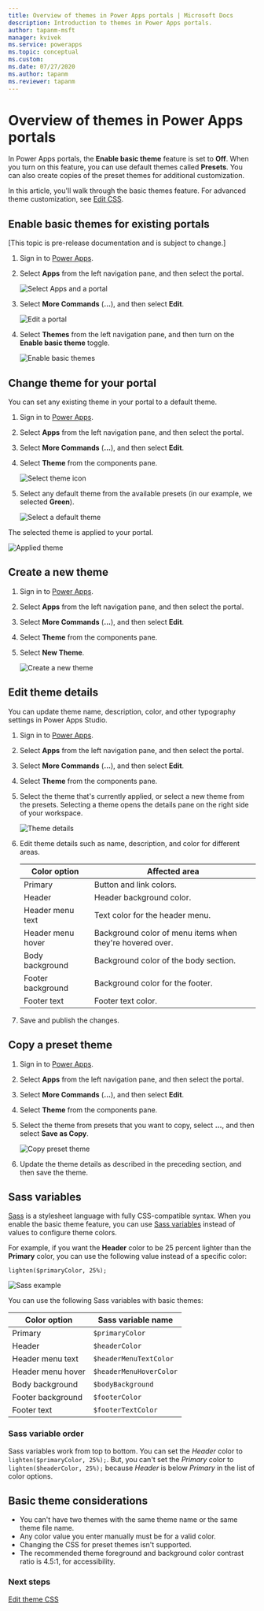 ```yaml
---
title: Overview of themes in Power Apps portals | Microsoft Docs
description: Introduction to themes in Power Apps portals.
author: tapanm-msft
manager: kvivek
ms.service: powerapps
ms.topic: conceptual
ms.custom: 
ms.date: 07/27/2020
ms.author: tapanm
ms.reviewer: tapanm
---
```


# Overview of themes in Power Apps portals

In Power Apps portals, the **Enable basic theme** feature is set to **Off**. When you turn on this feature, you can use default themes called **Presets**. You can also create copies of the preset themes for additional customization.

In this article, you'll walk through the basic themes feature. For advanced theme customization, see [Edit CSS](edit-css.md).

## Enable basic themes for existing portals

[This topic is pre-release documentation and is subject to change.]

1. Sign in to [Power Apps](https://make.powerapps.com).

1. Select **Apps** from the left navigation pane, and then select the portal.

    ![Select Apps and a portal](./media/theme-overview/select-app-portal.png "Select Apps and a portal")

1. Select **More Commands** (**...**), and then select **Edit**.

    ![Edit a portal](./media/theme-overview/edit-portal.png "Edit a portal")

1. Select **Themes** from the left navigation pane, and then turn on the **Enable basic theme** toggle.

    ![Enable basic themes](./media/theme-overview/enable-basic-theme.png "Enable basic themes")

## Change theme for your portal

You can set any existing theme in your portal to a default theme.

1. Sign in to [Power Apps](https://make.powerapps.com).

1. Select **Apps** from the left navigation pane, and then select the portal.

1. Select **More Commands** (**...**), and then select **Edit**.

1. Select **Theme** from the components pane.

    ![Select theme icon](./media/theme-overview/select-theme.png "Select theme icon")

1. Select any default theme from the available presets (in our example, we selected **Green**).

    ![Select a default theme](./media/theme-overview/basic-theme.png "Select a default theme")

The selected theme is applied to your portal.

![Applied theme](./media/theme-overview/theme-applied.png "Applied theme")

## Create a new theme

1. Sign in to [Power Apps](https://make.powerapps.com).

1. Select **Apps** from the left navigation pane, and then select the portal.

1. Select **More Commands** (**...**), and then select **Edit**.

1. Select **Theme** from the components pane.

1. Select **New Theme**.

    ![Create a new theme](./media/theme-overview/new-theme.png "Create a new theme")

## Edit theme details

You can update theme name, description, color, and other typography settings in Power Apps Studio. 

1. Sign in to [Power Apps](https://make.powerapps.com).

1. Select **Apps** from the left navigation pane, and then select the portal.

1. Select **More Commands** (**...**), and then select **Edit**.

1. Select **Theme** from the components pane.

1. Select the theme that's currently applied, or select a new theme from the presets.
   Selecting a theme opens the details pane on the right side of your workspace.

    ![Theme details](./media/theme-overview/theme-details.png "Theme details")

1. Edit theme details such as name, description, and color for different areas.

    |Color option | Affected area |
    | --- | ---  |
    | Primary | Button and link colors. |
    | Header | Header background color. |
    | Header menu text | Text color for the header menu. |
    | Header menu hover | Background color of menu items when they're hovered over. |
    | Body background |  Background color of the body section.​ |
    | Footer background | Background color for the footer.​ |
    | Footer text | Footer text color.​ |

1. Save and publish the changes.

## Copy a preset theme

1. Sign in to [Power Apps](https://make.powerapps.com).

1. Select **Apps** from the left navigation pane, and then select the portal.

1. Select **More Commands** (**...**), and then select **Edit**.

1. Select **Theme** from the components pane.

1. Select the theme from presets that you want to copy, select **...**, and then select **Save as Copy**.

    ![Copy preset theme](./media/theme-overview/copy-preset-theme.png "Copy a preset theme")

1. Update the theme details as described in the preceding section, and then save the theme.

## Sass variables

[Sass](https://sass-lang.com/) is a stylesheet language with fully CSS-compatible syntax. When you enable the basic theme feature, you can use [Sass variables](https://sass-lang.com/documentation/variables) instead of values to configure theme colors.

For example, if you want the **Header** color to be 25 percent lighter than the **Primary** color, you can use the following value instead of a specific color:

```
lighten($primaryColor, 25%);
```

![Sass example](./media/theme-overview/sass-example.png "Sass example")

You can use the following Sass variables with basic themes:

|Color option | Sass variable name |
| - | - |
| Primary | ```$primaryColor``` |
| Header | ```$headerColor``` |
| Header menu text | ```$headerMenuTextColor``` |
| Header menu hover | ```$headerMenuHoverColor``` |
| Body background |  ```$bodyBackground``` |
| Footer background | ```$footerColor​``` |
| Footer text | ```$footerTextColor``` |

### Sass variable order

Sass variables work from top to bottom. You can set the *Header* color to ```lighten($primaryColor, 25%);```. But, you can't set the *Primary* color to ```lighten($headerColor, 25%);``` because *Header* is below *Primary* in the list of color options.

## Basic theme considerations

- You can't have two themes with the same theme name or the same theme file name. 
- Any color value you enter manually must be for a valid color.
- Changing the CSS for preset themes isn't supported.
- The recommended theme foreground and background color contrast ratio is 4.5:1, for accessibility.

### Next steps

[Edit theme CSS](edit-css.md)
